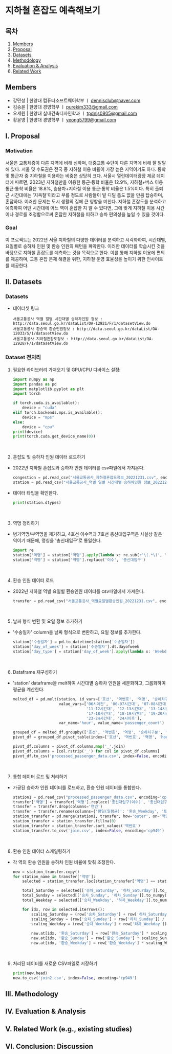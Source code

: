 # 지하철 혼잡도 예측해보기
## 목차
1. [Members](#members)
2. [Proposal](#i-proposal)
3. [Datasets](#ii-datasets)
4. [Methodology](#iii-methodology)
5. [Evaluation & Analysis](#iv-evaluation--analysis)
6. [Related Work](#v-related-work)

## Members
- 강민성 | 한양대 컴퓨터소프트웨어학부 ㅣ dennisclub@naver.com
- 김승윤 | 한양대 경영학부 ㅣ purekim333@gmail.com
- 오세원 | 한양대 실내건축디자인학과 ㅣ tpdnjs0805@gmail.com
- 황윤영 | 한양대 경영학부 ㅣ yeong5799@gmail.com
  
## I. Proposal
### Motivation
서울은 교통체증이 다른 지역에 비해 심하며, 대중교통 수단이 다른 지역에 비해 잘 발달해 있다. 서울 및 수도권은 전국 중 지하철 이용 비율이 가장 높은 지역이기도 하다. 통학 및 통근자 중 지하철을 이용하는 비중은 상당히 크다. 서울시 열린데이터광장 제공 데이터에 따르면, 2023년 지하철만을 이용한 통근·통학 비율은 12.9%, 지하철+버스 이용 통근·통학 비율은 18.8%, 승용차+지하철 이용 통근·통학 비율은 1.5%이다. 특히 출퇴근 시간대에는 '지옥철'이라고 부를 정도로 사람들이 발 디딜 틈도 없을 만큼 탑승하며, 혼잡하다. 이러한 문제는 도시 생활의 질에 큰 영향을 미친다. 지하철 혼잡도를 분석하고 예측하여 어떤 시간대에 어느 역이 혼잡한 지 알 수 있다면, 그에 맞게 지하철 이용 시간이나 경로를 조정함으로써 혼잡한 지하철을 피하고 승차 편의성을 높일 수 있을 것이다.

### Goal
이 프로젝트는 2022년 서울 지하철의 다양한 데이터를 분석하고 시각화하여, 시간대별, 요일별로 승하차 인원 및 환승 인원의 패턴을 파악한다. 이러한 데이터를 학습시킨 것을 바탕으로 지하철 혼잡도를 예측하는 것을 목적으로 한다. 이를 통해 지하철 이용에 편의를 제공하며, 교통 혼잡 문제 해결을 위한, 지하철 운영 효율성을 높이기 위한 인사이트를 제공한다.

## II. Datasets
### Datasets
* 데이터셋 링크
    ```
    서울교통공사 역별 일별 시간대별 승하차인원 정보 : http://data.seoul.go.kr/dataList/OA-12921/F/1/datasetView.do
    서울교통공사 환승역 환승인원정보 : http://data.seoul.go.kr/dataList/OA-12033/S/1/datasetView.do
    서울교통공사 지하철혼잡도정보 : http://data.seoul.go.kr/dataList/OA-12928/F/1/datasetView.do
    ```

### Dataset 전처리
1. 필요한 라이브러리 가져오기 및 GPU/CPU 디바이스 설정:
    ``` python
    import numpy as np
    import pandas as pd
    import matplotlib.pyplot as plt
    import torch
    
    if torch.cuda.is_available():
        device = "cuda"
    elif torch.backends.mps.is_available():
        device = "mps"
    else:
        device = "cpu"
    print(device)
    print(torch.cuda.get_device_name(0))
    ```
<br>
  
2. 혼잡도 및 승하차 인원 데이터 로드하기
* 2022년 지하철 혼잡도와 승하차 인원 데이터를 csv파일에서 가져온다.
    ``` python
    congestion = pd.read_csv("서울교통공사_지하철혼잡도정보_20221231.csv", encoding='cp949')
    station = pd.read_csv("서울교통공사_역별 일별 시간대별 승하차인원 정보_20221231.csv", encoding='cp949')
    ```
* 데이터 타입을 확인한다.
    ``` python
    print(station.dtypes)
    ```
<br>

3. 역명 정리하기
* 병기역명/부역명을 제거하고, 4호선 이수역과 7호선 총신대입구역은 사실상 같은 역이기 때문에, 명칭을 '총신대입구'로 통일한다.
  ``` python
  import re
  station['역명'] = station['역명'].apply(lambda x: re.sub(r'\(.*\)', '', x).strip())
  station['역명'] = station['역명'].replace('이수', '총신대입구')
  ```
<br>

4. 환승 인원 데이터 로드
* 2022년 지하철 역별 요일별 환승인원 데이터를 csv파일에서 가져온다.
  ``` python
  transfer = pd.read_csv("서울교통공사_역별요일별환승인원_20221231.csv", encoding='cp949')
  ```
<br>
  
5. 날짜 형식 변환 및 요일 정보 추가하기
* '수송일자' column을 날짜 형식으로 변환하고, 요일 정보를 추가한다.
  ``` python
  station['수송일자'] = pd.to_datetime(station['수송일자'])
  station['day_of_week'] = station['수송일자'].dt.dayofweek
  station['day_type'] = station['day_of_week'].apply(lambda x: 'Weekday' if x < 5 else ('Saturday' if x == 5 else 'Sunday'))
  ```
<br>

6. Dataframe 재구성하기
* 'station' dataframe을 melt하여 시간대별 승하차 인원을 세분화하고, 그룹화하여 평균을 계산한다.
  ``` python
  melted_df = pd.melt(station, id_vars=['호선', '역번호', '역명', '승하차구분', 'day_type'], 
                      value_vars=['06시이전', '06-07시간대', '07-08시간대', '08-09시간대', '09-10시간대', '10-11시간대', 
                                  '11-12시간대', '12-13시간대', '13-14시간대', '14-15시간대', '15-16시간대', '16-17시간대', 
                                  '17-18시간대', '18-19시간대', '19-20시간대', '20-21시간대', '21-22시간대', '22-23시간대',
                                  '23-24시간대', '24시이후'],
                      var_name='hour', value_name='passenger_count')
  
  grouped_df = melted_df.groupby(['호선', '역번호', '역명', '승하차구분', 'hour', 'day_type'])['passenger_count'].mean().reset_index()
  pivot_df = grouped_df.pivot_table(index=['호선', '역번호', '역명', 'hour'], columns=['승하차구분', 'day_type'], values='passenger_count').reset_index()
  
  pivot_df.columns = pivot_df.columns.map('_'.join)
  pivot_df.columns = [col.rstrip('_') for col in pivot_df.columns]
  pivot_df.to_csv('processed_passenger_data.csv', index=False, encoding='cp949')
  ```
<br>
  
7. 통합 데이터 로드 및 처리하기
* 가공된 승하차 인원 데이터를 로드하고, 환승 인원 데이터를 통합한다.
  ``` python
  station1 = pd.read_csv("processed_passenger_data.csv", encoding='cp949')
  transfer['역명'] = transfer['역명'].replace('총신대입구(이수)', '총신대입구')
  transfer = transfer.drop(columns='연번')
  transfer = transfer.rename(columns={'평일(일평균)': '환승_Weekday', '토요일': '환승_Saturday', '일요일': '환승_Sunday'})
  station_transfer = pd.merge(station1, transfer, how='outer', on='역명')
  station_transfer = station_transfer.fillna(0)
  station_transfer = station_transfer.sort_values('역번호')
  station_transfer.to_csv('join.csv', index=False, encoding='cp949')
  ```
<br>

8. 환승 인원 데이터 스케일링하기
* 각 역의 환승 인원을 승하차 인원 비율에 맞춰 조정한다.
  ``` python
  new = station_transfer.copy()
  for station_name in transfer['역명']:
      selected = station_transfer.loc[station_transfer['역명'] == station_name]
  
      total_Saturday = selected[['승차_Saturday', '하차_Saturday']].to_numpy().sum()
      total_Sunday = selected[['승차_Sunday', '하차_Sunday']].to_numpy().sum()
      total_Weekday = selected[['승차_Weekday', '하차_Weekday']].to_numpy().sum()
  
      for idx, row in selected.iterrows():
          scaling_Saturday = (row['승차_Saturday'] + row['하차_Saturday']) / total_Saturday
          scaling_Sunday = (row['승차_Sunday'] + row['하차_Sunday']) / total_Sunday
          scaling_Weekday = (row['승차_Weekday'] + row['하차_Weekday']) / total_Weekday
      
          new.at[idx, '환승_Saturday'] = row['환승_Saturday'] * scaling_Saturday
          new.at[idx, '환승_Sunday'] = row['환승_Sunday'] * scaling_Sunday
          new.at[idx, '환승_Weekday'] = row['환승_Weekday'] * scaling_Weekday
  ```
<br>

9. 처리된 데이터를 새로운 CSV파일로 저장하기
    ``` python
    print(new.head)
    new.to_csv('join2.csv', index=False, encoding='cp949')
    ```

## III. Methodology
## IV. Evaluation & Analysis
## V. Related Work (e.g., existing studies)
## VI. Conclusion: Discussion
